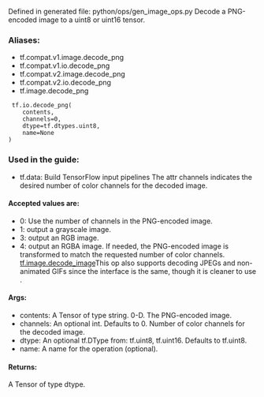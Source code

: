 Defined in generated file: python/ops/gen_image_ops.py
Decode a PNG-encoded image to a uint8 or uint16 tensor.
### Aliases:
- tf.compat.v1.image.decode_png
- tf.compat.v1.io.decode_png
- tf.compat.v2.image.decode_png
- tf.compat.v2.io.decode_png
- tf.image.decode_png

```
 tf.io.decode_png(
    contents,
    channels=0,
    dtype=tf.dtypes.uint8,
    name=None
)
```
### Used in the guide:
- tf.data: Build TensorFlow input pipelines
The attr channels indicates the desired number of color channels for the decoded image.
#### Accepted values are:
- 0: Use the number of channels in the PNG-encoded image.
- 1: output a grayscale image.
- 3: output an RGB image.
- 4: output an RGBA image.
If needed, the PNG-encoded image is transformed to match the requested number of color channels.
[tf.image.decode_image](https://tensorflow.google.cn/api_docs/python/tf/io/decode_image)This op also supports decoding JPEGs and non-animated GIFs since the interface is the same, though it is cleaner to use .

#### Args:
- contents: A Tensor of type string. 0-D. The PNG-encoded image.
- channels: An optional int. Defaults to 0. Number of color channels for the decoded image.
- dtype: An optional tf.DType from: tf.uint8, tf.uint16. Defaults to tf.uint8.
- name: A name for the operation (optional).
#### Returns:
A Tensor of type dtype.
